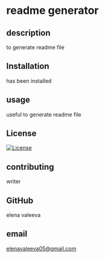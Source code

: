 # readme generator
## description
to generate readme file
## Installation
has been installed
## usage
useful to generate readme file
## License 
[![License](https://img.shields.io/badge/License-Apache_2.0-blue.svg)](https://opensource.org/licenses/Apache-2.0)
## contributing
writer
## GitHub
elena valeeva
## email
elenavaleeva05@gmail.com
